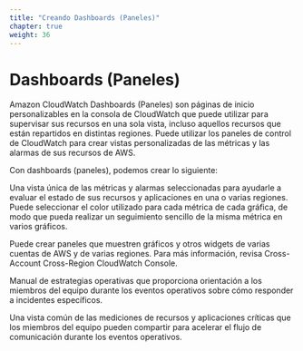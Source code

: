 ```yaml
---
title: "Creando Dashboards (Paneles)"
chapter: true
weight: 36
---
```


# Dashboards (Paneles)

Amazon CloudWatch Dashboards (Paneles) son páginas de inicio personalizables en la consola de CloudWatch que puede utilizar para supervisar sus recursos en una sola vista, incluso aquellos recursos que están repartidos en distintas regiones. Puede utilizar los paneles de control de CloudWatch para crear vistas personalizadas de las métricas y las alarmas de sus recursos de AWS.

Con dashboards (paneles), podemos crear lo siguiente:

Una vista única de las métricas y alarmas seleccionadas para ayudarle a evaluar el estado de sus recursos y aplicaciones en una o varias regiones. Puede seleccionar el color utilizado para cada métrica de cada gráfica, de modo que pueda realizar un seguimiento sencillo de la misma métrica en varios gráficos.

Puede crear paneles que muestren gráficos y otros widgets de varias cuentas de AWS y de varias regiones. Para más información, revisa Cross-Account Cross-Region CloudWatch Console.

Manual de estrategias operativas que proporciona orientación a los miembros del equipo durante los eventos operativos sobre cómo responder a incidentes específicos.

Una vista común de las mediciones de recursos y aplicaciones críticas que los miembros del equipo pueden compartir para acelerar el flujo de comunicación durante los eventos operativos.
